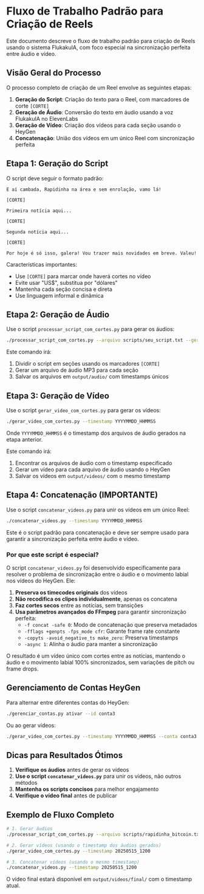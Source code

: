 # Fluxo de Trabalho Padrão para Criação de Reels

Este documento descreve o fluxo de trabalho padrão para criação de Reels usando o sistema FlukakuIA, com foco especial na sincronização perfeita entre áudio e vídeo.

## Visão Geral do Processo

O processo completo de criação de um Reel envolve as seguintes etapas:

1. **Geração do Script**: Criação do texto para o Reel, com marcadores de corte `[CORTE]`
2. **Geração de Áudio**: Conversão do texto em áudio usando a voz FlukakuIA no ElevenLabs
3. **Geração de Vídeo**: Criação dos vídeos para cada seção usando o HeyGen
4. **Concatenação**: União dos vídeos em um único Reel com sincronização perfeita

## Etapa 1: Geração do Script

O script deve seguir o formato padrão:

```
E aí cambada, Rapidinha na área e sem enrolação, vamo lá!

[CORTE]

Primeira notícia aqui...

[CORTE]

Segunda notícia aqui...

[CORTE]

Por hoje é só isso, galera! Vou trazer mais novidades em breve. Valeu!
```

Características importantes:
- Use `[CORTE]` para marcar onde haverá cortes no vídeo
- Evite usar "US$", substitua por "dólares"
- Mantenha cada seção concisa e direta
- Use linguagem informal e dinâmica

## Etapa 2: Geração de Áudio

Use o script `processar_script_com_cortes.py` para gerar os áudios:

```bash
./processar_script_com_cortes.py --arquivo scripts/seu_script.txt --gerar-audio
```

Este comando irá:
1. Dividir o script em seções usando os marcadores `[CORTE]`
2. Gerar um arquivo de áudio MP3 para cada seção
3. Salvar os arquivos em `output/audio/` com timestamps únicos

## Etapa 3: Geração de Vídeo

Use o script `gerar_video_com_cortes.py` para gerar os vídeos:

```bash
./gerar_video_com_cortes.py --timestamp YYYYMMDD_HHMMSS
```

Onde `YYYYMMDD_HHMMSS` é o timestamp dos arquivos de áudio gerados na etapa anterior.

Este comando irá:
1. Encontrar os arquivos de áudio com o timestamp especificado
2. Gerar um vídeo para cada arquivo de áudio usando o HeyGen
3. Salvar os vídeos em `output/videos/` com o mesmo timestamp

## Etapa 4: Concatenação (IMPORTANTE)

Use o script `concatenar_videos.py` para unir os vídeos em um único Reel:

```bash
./concatenar_videos.py --timestamp YYYYMMDD_HHMMSS
```

Este é o script padrão para concatenação e deve ser sempre usado para garantir a sincronização perfeita entre áudio e vídeo.

### Por que este script é especial?

O script `concatenar_videos.py` foi desenvolvido especificamente para resolver o problema de sincronização entre o áudio e o movimento labial nos vídeos do HeyGen. Ele:

1. **Preserva os timecodes originais** dos vídeos
2. **Não recodifica os clipes individualmente**, apenas os concatena
3. **Faz cortes secos** entre as notícias, sem transições
4. **Usa parâmetros avançados do FFmpeg** para garantir sincronização perfeita:
   - `-f concat -safe 0`: Modo de concatenação que preserva metadados
   - `-fflags +genpts -fps_mode cfr`: Garante frame rate constante
   - `-copyts -avoid_negative_ts make_zero`: Preserva timestamps
   - `-async 1`: Alinha o áudio para manter a sincronização

O resultado é um vídeo único com cortes entre as notícias, mantendo o áudio e o movimento labial 100% sincronizados, sem variações de pitch ou frame drops.

## Gerenciamento de Contas HeyGen

Para alternar entre diferentes contas do HeyGen:

```bash
./gerenciar_contas.py ativar --id conta3
```

Ou ao gerar vídeos:

```bash
./gerar_video_com_cortes.py --timestamp YYYYMMDD_HHMMSS --conta conta3
```

## Dicas para Resultados Ótimos

1. **Verifique os áudios** antes de gerar os vídeos
2. **Use o script `concatenar_videos.py`** para unir os vídeos, não outros métodos
3. **Mantenha os scripts concisos** para melhor engajamento
4. **Verifique o vídeo final** antes de publicar

## Exemplo de Fluxo Completo

```bash
# 1. Gerar áudios
./processar_script_com_cortes.py --arquivo scripts/rapidinha_bitcoin.txt --gerar-audio

# 2. Gerar vídeos (usando o timestamp dos áudios gerados)
./gerar_video_com_cortes.py --timestamp 20250515_1200

# 3. Concatenar vídeos (usando o mesmo timestamp)
./concatenar_videos.py --timestamp 20250515_1200
```

O vídeo final estará disponível em `output/videos/final/` com o timestamp atual.
